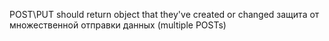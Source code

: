 POST\PUT should return object that they've created or changed
защита от множественной отправки данных (multiple POSTs)